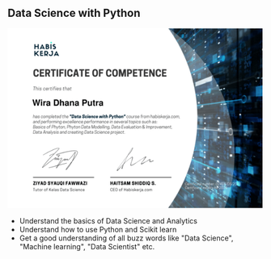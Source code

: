 ## Data Science with Python
![sertificate](/img/sertificate.png)

- Understand the basics of Data Science and Analytics
- Understand how to use Python and Scikit learn
- Get a good understanding of all buzz words like "Data Science", "Machine learning", "Data Scientist" etc.
